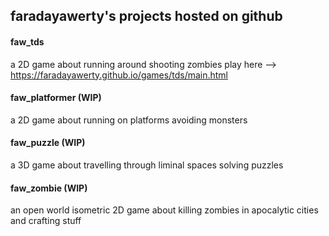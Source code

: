 
## faradayawerty's projects hosted on github

#### faw_tds
a 2D game about running around shooting zombies
play here --> https://faradayawerty.github.io/games/tds/main.html

#### faw_platformer (WIP)
a 2D game about running on platforms avoiding monsters

#### faw_puzzle (WIP)
a 3D game about travelling through liminal spaces solving puzzles

#### faw_zombie (WIP)
an open world isometric 2D game about killing zombies in apocalytic cities and crafting stuff

